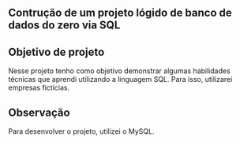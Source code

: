 
## Contrução de um projeto lógido de banco de dados do zero via SQL


## Objetivo de projeto
Nesse projeto tenho como objetivo demonstrar algumas habilidades técnicas que aprendi utilizando a linguagem SQL. Para isso, utilizarei empresas fictícias.

## Observação
Para desenvolver o projeto, utilizei o MySQL.



